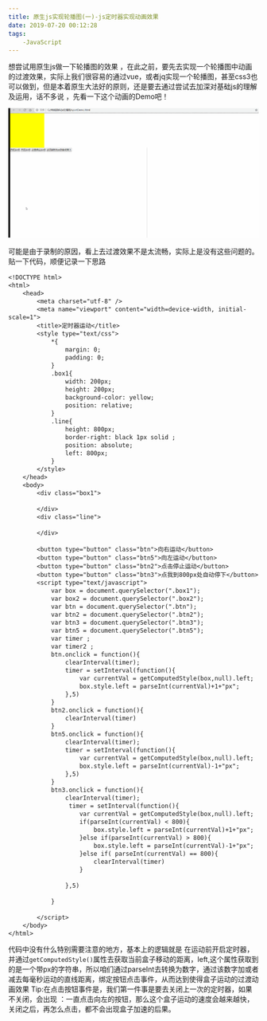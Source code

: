 ```yaml
---
title: 原生js实现轮播图(一)-js定时器实现动画效果
date: 2019-07-20 00:12:28
tags:
    -JavaScript
---
```


想尝试用原生js做一下轮播图的效果 ，在此之前，要先去实现一个轮播图中动画的过渡效果，实际上我们很容易的通过vue，或者jq实现一个轮播图，甚至css3也可以做到，但是本着原生大法好的原则，还是要去通过尝试去加深对基础js的理解及运用，话不多说 ，先看一下这个动画的Demo吧！

![](原生js实现轮播图-一-js定时器实现动画效果/jsAninmation_demo.gif)

可能是由于录制的原因，看上去过渡效果不是太流畅，实际上是没有这些问题的。贴一下代码，顺便记录一下思路
~~~
<!DOCTYPE html>
<html>
	<head>
		<meta charset="utf-8" />
		<meta name="viewport" content="width=device-width, initial-scale=1">
		<title>定时器运动</title>
		<style type="text/css">
			*{
				margin: 0;
				padding: 0;
			}
			.box1{
				width: 200px;
				height: 200px;
				background-color: yellow;
				position: relative;
			}
			.line{
				height: 800px;
				border-right: black 1px solid ;
				position: absolute;
				left: 800px;
			}
		</style>
	</head>
	<body>
		<div class="box1">
			
		</div>
		<div class="line">
			
		</div>
		
		<button type="button" class="btn">向右运动</button>
		<button type="button" class="btn5">向左运动</button>
		<button type="button" class="btn2">点击停止运动</button>
		<button type="button" class="btn3">点我到800px处自动停下</button>
		<script type="text/javascript">
			var box = document.querySelector(".box1");
			var box2 = document.querySelector(".box2");
			var btn = document.querySelector(".btn");
			var btn2 = document.querySelector(".btn2");
			var btn3 = document.querySelector(".btn3");
			var btn5 = document.querySelector(".btn5");
			var timer ;
			var timer2 ;
			btn.onclick = function(){
				clearInterval(timer);
				timer = setInterval(function(){
					var currentVal = getComputedStyle(box,null).left;
					box.style.left = parseInt(currentVal)+1+"px";
				},5)	
			}
			btn2.onclick = function(){
				clearInterval(timer)
			}
			btn5.onclick = function(){
				clearInterval(timer);
				timer = setInterval(function(){
					var currentVal = getComputedStyle(box,null).left;
					box.style.left = parseInt(currentVal)-1+"px";
				},5)
			}
			btn3.onclick = function(){
				clearInterval(timer);
				 timer = setInterval(function(){
					var currentVal = getComputedStyle(box,null).left;
					if(parseInt(currentVal) < 800){
						box.style.left = parseInt(currentVal)+1+"px";
					}else if(parseInt(currentVal) > 800){
						box.style.left = parseInt(currentVal)-1+"px";
					}else if( parseInt(currentVal) == 800){
						clearInterval(timer)
					}
					
				},5)	
			
			}
			
		</script>
	</body>
</html>
~~~

代码中没有什么特别需要注意的地方，基本上的逻辑就是 在运动前开启定时器，并通过`getComputedStyle()`属性去获取当前盒子移动的距离，left,这个属性获取到的是一个带px的字符串，所以咱们通过parseInt去转换为数字，通过该数字加或者减去每毫秒运动的直线距离，绑定按钮点击事件，从而达到使得盒子运动的过渡动画效果
Tip:在点击按钮事件是，我们第一件事是要去关闭上一次的定时器，如果不关闭，会出现 ：一直点击向左的按钮，那么这个盒子运动的速度会越来越快，关闭之后，再怎么点击，都不会出现盒子加速的后果。
